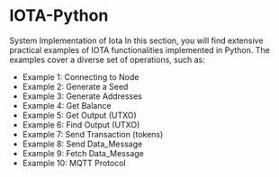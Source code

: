 # IOTA-Python
System Implementation of Iota 
In this section, you will find extensive practical examples of IOTA functionalities implemented in Python. The examples cover a diverse set of operations, such as:
- Example 1: Connecting to Node
- Example 2: Generate a Seed
- Example 3: Generate Addresses
- Example 4: Get Balance
- Example 5: Get Output (UTXO)
- Example 6: Find Output (UTXO)
- Example 7: Send Transaction (tokens)
- Example 8: Send Data_Message 
- Example 9: Fetch Data_Message 
- Example 10: MQTT Protocol


